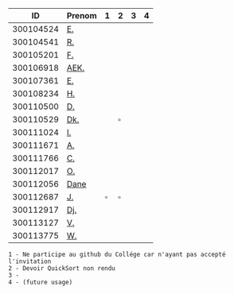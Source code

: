 

|  ID     | Prenom                                          |1|2|3|4|
|---------|-------------------------------------------------|-|-|-|-|
|300104524| [E.](https://github.com/Echnaideurgeneus)       | | | | |
|300104541| [R.](https://github.com/Romeomian)              | | | | |
|300105201| [F.](https://github.com/BgbgL13)                | | | | |
|300106918| [AEK.](https://github.com/AEKchaouche)          | | | | |
|300107361| [E.](https://github.com/toch90)                 | | | | |
|300108234| [H.](https://github.com/halimabzn)              | | | | |
|300110500| [D.](https://github.com/didier300110500)        | | | | |
|300110529| [Dk.](https://github.com/TEC24)                 | |:white_small_square:| | |
|300111024| [I.](https://github.com/ibrahimahkanoute)       | | | | |
|300111671| [A.](https://github.com/AbbasSadissou)          | | | | |
|300111766| [C.](https://github.com/cheikhthiam)            | | | | |
|300112017| [O.](https://github.com/ordenrosae)             | | | | |
|300112056| [Dane](https://github.com/danekayi)             | | | | |
|300112687| [J.](https://github.com/jthn9022)               |:white_small_square:|:white_small_square:| | |
|300112917| [Dj.](https://github.com/djumaster)             | | | | |
|300113127| [V.](https://github.com/Futureseven)            | | | | |
|300113775| [W.](https://github.com/widby)                  | | | | |



```
1 - Ne participe au github du Collége car n'ayant pas accepté l'invitation 
2 - Devoir QuickSort non rendu
3 - 
4 - (future usage)
```

